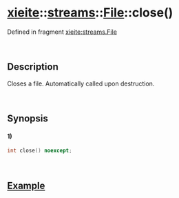 # [xieite](../../../../../xieite.md)\:\:[streams](../../../../../streams.md)\:\:[File](../../../file.md)\:\:close\(\)
Defined in fragment [xieite:streams.File](../../../../../../src/streams/file.cpp)

&nbsp;

## Description
Closes a file. Automatically called upon destruction.

&nbsp;

## Synopsis
#### 1)
```cpp
int close() noexcept;
```

&nbsp;

## [Example](../../../file.md#Example)
